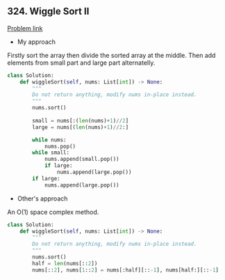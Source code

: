 ## 324. Wiggle Sort II

[Problem link](https://leetcode.com/problems/wiggle-sort-ii/)

- My approach

Firstly sort the array then divide the sorted array at the middle. Then add elements from small part and large part alternatelly.

```python
class Solution:
    def wiggleSort(self, nums: List[int]) -> None:
        """
        Do not return anything, modify nums in-place instead.
        """
        nums.sort()
        
        small = nums[:(len(nums)+1)//2]
        large = nums[(len(nums)+1)//2:]

        while nums:
            nums.pop()
        while small:
            nums.append(small.pop())
            if large:
                nums.append(large.pop())
        if large:
            nums.append(large.pop())
```

- Other's approach

An O(1) space complex method.

```python
class Solution:
    def wiggleSort(self, nums: List[int]) -> None:
        """
        Do not return anything, modify nums in-place instead.
        """
        nums.sort() 
        half = len(nums[::2])
        nums[::2], nums[1::2] = nums[:half][::-1], nums[half:][::-1]
```
